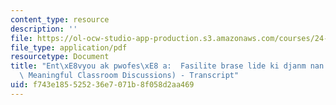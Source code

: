 ```yaml
---
content_type: resource
description: ''
file: https://ol-ocw-studio-app-production.s3.amazonaws.com/courses/24-908-creole-language-and-caribbean-identities-spring-2017/f743e185525236e7071b8f058d2aa469_MIT24_908S17_Facilitating_Discussions_Creole_300k.pdf
file_type: application/pdf
resourcetype: Document
title: "Ent\xE8vyou ak pwofes\xE8 a:  Fasilite brase lide ki djanm nan sal klas (Facilitating\
  \ Meaningful Classroom Discussions) - Transcript"
uid: f743e185-5252-36e7-071b-8f058d2aa469
---
```

